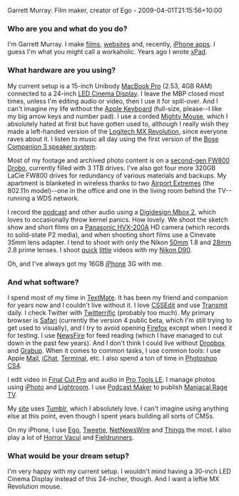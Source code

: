 Garrett Murray: Film maker, creator of Ego - 2009-04-01T21:15:56+10:00

### Who are you and what do you do?

I'm Garrett Murray. I make [films](http://foreversnotsolong.com/ "Official site for the movie 'Forever's Not So Long'."), [websites](http://pinchzoom.com/ "Garrett and Brian make websites.") and, recently, [iPhone apps][ego]. I guess I'm what you might call a workaholic. Years ago I wrote [xPad][].

### What hardware are you using?

My current setup is a 15-inch Unibody [MacBook Pro][macbook-pro] (2.53, 4GB RAM) connected to a 24-inch [LED Cinema Display][cinema-display]. I leave the MBP closed most times, unless I'm editing audio or video, then I use it for spill-over. And I can't imagine my life without the [Apple Keyboard][keyboard] (full-size, please--I like my big arrow keys and number pad). I use a corded [Mighty Mouse][mighty-mouse], which I absolutely hated at first but have gotten used to, although I really wish they made a left-handed version of the [Logitech MX Revolution][mx-revolution], since everyone raves about it. I listen to music all day using the first version of the [Bose Companion 3 speaker system][companion-3].

Most of my footage and archived photo content is on a [second-gen FW800 Drobo][drobo], currently filled with 3 1TB drives. I've also got four more 320GB LaCie FW800 drives for redundancy of various materials and backups. My apartment is blanketed in wireless thanks to two [Airport Extremes][airport-extreme] (the 802.11n model)--one in the office and one in the living room behind the TV--running a WDS network.

I record the [podcast](http://maniacalragepodcast.com/ "A podcast by Garrett and Shawn.") and other audio using a [Digidesign Mbox 2][mbox], which loves to occasionally throw kernel panics. How lovely. We shoot the sketch show and short films on a [Panasonic HVX-200A][ag-hvx200a] HD camera (which records to solid-state P2 media), and when shooting short films use a Cinevate 35mm lens adapter. I tend to shoot with only the Nikon [50mm][af-50mm] 1.8 and [28mm][af-28mm] 2.8 prime lenses. I shoot [quick](http://www.flickr.com/photos/garrettmurray/2927448272 "Garrett's video, 'My Day, Yesterday' on Flickr.") [little](http://www.flickr.com/photos/garrettmurray/2948938889 "Garrett's video, 'My Day, Yesterday: Going to Vegas' on Flickr.") videos with my [Nikon D90][d90].

Oh, and I've always got my 16GB [iPhone][] 3G with me.

### And what software?

I spend most of my time in [TextMate][]. It has been my friend and companion for years now and I couldn't live without it. I love [CSSEdit][] and use [Transmit][] daily. I check Twitter with [Twitterrific][] (probably too much). My primary browser is [Safari][] (currently the version 4 public beta, which I'm still trying to get used to visually), and I try to avoid opening [Firefox][] except when I need it for testing. I use [NewsFire][] for feed reading (which I have managed to cut down in the past few years). And I don't think I could live without [Dropbox][] and [Grabup][]. When it comes to common tasks, I use common tools: I use Apple [Mail][], [iChat][], [Terminal][], etc. I also spend a ton of time in [Photoshop CS4][photoshop].

I edit video in [Final Cut Pro][final-cut-pro] and audio in [Pro Tools LE][pro-tools-le]. I manage photos using [iPhoto][] and [Lightroom][]. I use [Podcast Maker][podcast-maker] to publish [Maniacal Rage TV](http://maniacalragepodcast.com/ "A podcast by Garrett and Shawn.").

My [site](http://maniacalrage.net "Garrett's website.") uses [Tumblr][], which I absolutely love. I can't imagine using anything else at this point, even though I spent years building all sorts of CMSs.

On my iPhone, I use [Ego][ego-iphone], [Tweetie][tweetie-iphone], [NetNewsWire][netnewswire-iphone] and [Things][things-iphone] the most. I also play a lot of [Horror Vacui][horror-vacui-iphone] and [Fieldrunners][fieldrunners-iphone].

### What would be your dream setup?

I'm very happy with my current setup. I wouldn't mind having a 30-inch LED Cinema Display instead of this 24-incher, though. And I want a leftie MX Revolution mouse.

[ego-iphone]: http://www.ego-app.com/ "An iPhone applications for checking web statistics."
[xpad]: http://www.getxpad.com/ "A flexible notepad for the Mac."
[macbook-pro]: http://www.apple.com/macbookpro/ "The popular Intel-based Mac laptop."
[cinema-display]: http://www.apple.com/displays/cinema/ "The LCD display line."
[keyboard]: http://www.apple.com/keyboard/ "The slim keyboard for Macs."
[mighty-mouse]: http://www.apple.com/mightymouse/ "The wireless mouse with the nipple."
[mx-revolution]: http://www.logitech.com/index.cfm/mice_pointers/mice/devices/130&amp;cl=us,en "A popular wireless laser mouse."
[companion-3]: http://www.bose.com/controller?url=/shop_online/speakers/computer_speakers/companion_3/index.jsp "Three-piece stereo speakers for computers."
[drobo]: http://drobo.com/Products/drobo.html "A nice hardware-based backup system."
[airport-extreme]: http://www.apple.com/airportextreme/ "A wireless access point."
[mbox]: http://www.digidesign.com/index.cfm?langid=100&amp;navid=29&amp;itemid=4893 "A USB-powered audio/MIDI production system."
[ag-hvx200a]: http://catalog2.panasonic.com/webapp/wcs/stores/servlet/ModelDetail?storeId=11201&amp;catalogId=13051&amp;itemId=243668&amp;surfModel=AG-HVX200A "A HD video camera."
[af-50mm]: http://www.nikonusa.com/Find-Your-Nikon/ProductDetail.page?pid=2137 "A lens for SLR cameras."
[af-28mm]: http://www.nikonusa.com/Find-Your-Nikon/Product/Camera-Lenses/1922/AF-NIKKOR-28mm-f%252F2.8D.html "A lens for SLR cameras."
[d90]: http://www.nikonusa.com/Find-Your-Nikon/Product/Digital-SLR/25446/D90.html "A 12.3 megapixel digital SLR camera."
[iphone]: http://www.apple.com/iphone/ "C'mon, you know what this is."
[textmate]: http://macromates.com/ "A very popular text editor for the Mac."
[cssedit]: http://macrabbit.com/cssedit/ "A stylesheet editor for the Mac."
[transmit]: http://panic.com/transmit/ "An FTP/SFTP client for the Mac."
[twitterrific]: http://iconfactory.com/software/twitterrific "A popular Twitter Mac client."
[safari]: http://www.apple.com/safari/ "A fast web browser."
[firefox]: http://mozilla.com/firefox/ "The very popular open source web browser."
[newsfire]: http://www.newsfirex.com/ "A popular feed reader for the Mac."
[dropbox]: http://getdropbox.com/ "Online syncing and storage."
[grabup]: http://www.grabup.com/ "A screenshot sharing service."
[mail]: http://www.apple.com/macosx/features/mail.html "The default Mac OS X mail client."
[ichat]: http://www.apple.com/macosx/features/ichat.html "An AIM/Jabber client included with Mac OS X."
[terminal]: http://www.apple.com/macosx/technology/unix.html "The console application for OS X."
[photoshop]: http://adobe.com/products/photoshop/ "The infamous graphic editor."
[final-cut-pro]: http://www.apple.com/finalcutstudio/finalcutpro/ "A nonlinear video editor."
[pro-tools-le]: http://digidesign.com/index.cfm?navid=28 "The LE version of the studio system software."
[iphoto]: http://www.apple.com/ilife/iphoto/ "Photo management software for the Mac."
[lightroom]: http://www.adobe.com/products/photoshoplightroom/ "Photo management and editing software."
[podcast-maker]: http://www.lemonzdream.com/podcastmaker/ "A podcast feed creation application for the Mac."
[tumblr]: http://www.tumblr.com/ "An online personal publishing platform."
[ego]: http://www.ego-app.com/ "An iPhone application for checking web statistics."
[tweetie-iphone]: http://atebits.com/tweetie-iphone/ "A very popular Twitter client for the iPhone."
[netnewswire-iphone]: http://newsgator.com/individuals/netnewswireiphone/ "A popular feed reader for the iPhone."
[things-iphone]: http://culturedcode.com/things/iphone/ "A popular task management application for the iPhone."
[horror-vacui-iphone]: http://www.shauninman.com/horrorvacui/ "A two-player abstract strategy board game for the iPhone."
[fieldrunners-iphone]: http://fieldrunners.com/ "A very popular tower defense-style game for the iPhone."